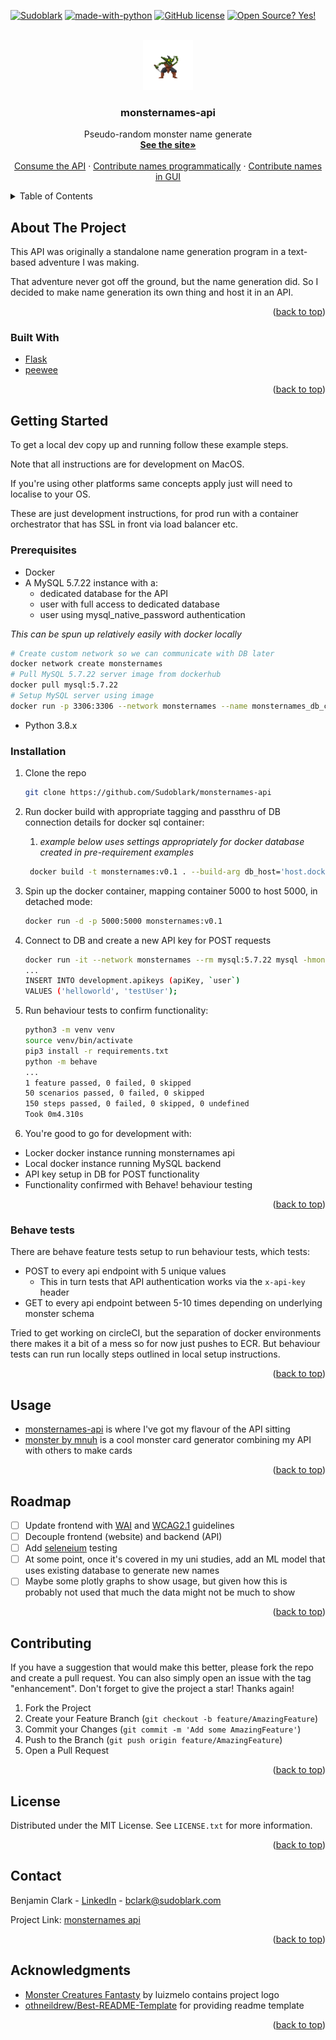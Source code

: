<div id="top"></div>



<!-- PROJECT SHIELDS -->
[![Sudoblark](https://circleci.com/gh/Sudoblark/monsternames-api.svg?style=shield)](https://app.circleci.com/pipelines/github/Sudoblark/monsternames-api)
[![made-with-python](https://img.shields.io/badge/Made%20with-Python-1f425f.svg)](https://www.python.org/)
[![GitHub license](https://img.shields.io/github/license/Naereen/StrapDown.js.svg)](https://github.com/Naereen/StrapDown.js/blob/master/LICENSE)
[![Open Source? Yes!](https://badgen.net/badge/Open%20Source%20%3F/Yes%21/blue?icon=github)](https://github.com/Naereen/badges/)






<!-- PROJECT LOGO -->
<br />
<div align="center">
  <a href="https://github.com/Sudoblark/monsternames-api">
    <img src="images/logo.png" alt="Logo" width="80" height="80">
  </a>

  <h3 align="center">monsternames-api</h3>

  <p align="center">
    Pseudo-random monster name generate
    <br />
    <a href="https://monsternames-api.com/"><strong>See the site»</strong></a>
    <br />
    <br />
    <a href="https://monsternames-api.com/endpoints">Consume the API</a>
    ·
    <a href="https://monsternames-api.com/contributionGuide">Contribute names programmatically</a>
    ·
    <a href="https://monsternames-api.com/addNames">Contribute names in GUI</a>
  </p>
</div>



<!-- TABLE OF CONTENTS -->
<details>
  <summary>Table of Contents</summary>
  <ol>
    <li>
      <a href="#about-the-project">About The Project</a>
      <ul>
        <li><a href="#built-with">Built With</a></li>
      </ul>
    </li>
    <li>
      <a href="#getting-started">Getting Started</a>
      <ul>
        <li><a href="#prerequisites">Prerequisites</a></li>
        <li><a href="#installation">Installation</a></li>
        <li><a href="#behave-tests">Behave tests</a></li>
      </ul>
    </li>
    <li><a href="#usage">Usage</a></li>
    <li><a href="#roadmap">Roadmap</a></li>
    <li><a href="#contributing">Contributing</a></li>
    <li><a href="#license">License</a></li>
    <li><a href="#contact">Contact</a></li>
    <li><a href="#acknowledgments">Acknowledgments</a></li>
  </ol>
</details>



<!-- ABOUT THE PROJECT -->
## About The Project

This API was originally a standalone name generation program in a text-based adventure I was making.

That adventure never got off the ground, but the name generation did. So I decided to make name generation its own thing and host it in an API.

<p align="right">(<a href="#top">back to top</a>)</p>



### Built With

* [Flask](https://flask.palletsprojects.com/en/2.0.x/)
* [peewee](http://docs.peewee-orm.com/en/latest/)

<p align="right">(<a href="#top">back to top</a>)</p>



<!-- GETTING STARTED -->
## Getting Started
To get a local dev copy up and running follow these example steps.

Note that all instructions are for development on MacOS.

If you're using other platforms same concepts apply just will need to localise to your OS.

These are just development instructions, for prod run with a container orchestrator that has SSL in front via load balancer etc.

### Prerequisites

* Docker
* A MySQL 5.7.22 instance with a:
    * dedicated database for the API
    * user with full access to dedicated database
    * user using mysql_native_password authentication

_This can be spun up relatively easily with docker locally_
    
```sh
# Create custom network so we can communicate with DB later
docker network create monsternames
# Pull MySQL 5.7.22 server image from dockerhub
docker pull mysql:5.7.22
# Setup MySQL server using image
docker run -p 3306:3306 --network monsternames --name monsternames_db_container -e MYSQL_ROOT_PASSWORD=password -e MYSQL_DATABASE=development -d mysql:5.7.22 mysqld
```
* Python 3.8.x

### Installation

1. Clone the repo
    ```sh
   git clone https://github.com/Sudoblark/monsternames-api
    ```

2. Run docker build with appropriate tagging and passthru of DB connection details for docker sql container:
   1. _example below uses settings appropriately for docker database created in pre-requirement examples_
   ```sh
    docker build -t monsternames:v0.1 . --build-arg db_host='host.docker.internal' --build-arg db_name='development' --build-arg db_user='root' --build-arg db_pwd='password' --build-arg web_host='localhost:5000'
    ```
3. Spin up the docker container, mapping container 5000 to host 5000, in detached mode:

   ```sh
   docker run -d -p 5000:5000 monsternames:v0.1
   ```
   
4. Connect to DB and create a new API key for POST requests

    ```sh
    docker run -it --network monsternames --rm mysql:5.7.22 mysql -hmonsternames_db_container -uroot -ppassword
    ...
    INSERT INTO development.apikeys (apiKey, `user`)
    VALUES ('helloworld', 'testUser');
    ```

5. Run behaviour tests to confirm functionality:

    ```sh
   python3 -m venv venv
   source venv/bin/activate
   pip3 install -r requirements.txt
   python -m behave
   ...
   1 feature passed, 0 failed, 0 skipped
   50 scenarios passed, 0 failed, 0 skipped
   150 steps passed, 0 failed, 0 skipped, 0 undefined
   Took 0m4.310s

   ```

6. You're good to go for development with:

- Locker docker instance running monsternames api
- Local docker instance running MySQL backend
- API key setup in DB for POST functionality
- Functionality confirmed with Behave! behaviour testing

<p align="right">(<a href="#top">back to top</a>)</p>


### Behave tests
There are behave feature tests setup to run behaviour tests, which tests:
* POST to every api endpoint with 5 unique values
  * This in turn tests that API authentication works via the `x-api-key` header
* GET to every api endpoint between 5-10 times depending on underlying monster schema


Tried to get working on circleCI, but the separation of docker environments there makes it a bit of a mess so for now just pushes to ECR. But behaviour tests can run run locally steps outlined in local setup instructions.

<p align="right">(<a href="#top">back to top</a>)</p>

<!-- USAGE EXAMPLES -->
## Usage

* [monsternames-api](https://monsternames-api.com/) is where I've got my flavour of the API sitting
* [monster by mnuh](https://monster.mnuh.org/) is a cool monster card generator combining my API with others to make cards

<p align="right">(<a href="#top">back to top</a>)</p>


<!-- ROADMAP -->
## Roadmap

- [ ] Update frontend with [WAI](https://www.w3.org/WAI/) and [WCAG2.1](https://www.w3.org/TR/WCAG21/) guidelines
- [ ] Decouple frontend (website) and backend (API)
- [ ] Add [seleneium](https://www.selenium.dev/) testing
- [ ] At some point, once it's covered in my uni studies, add an ML model that uses existing database to generate new names
- [ ] Maybe some plotly graphs to show usage, but given how this is probably not used that much the data might not be much to show

<p align="right">(<a href="#top">back to top</a>)</p>



<!-- CONTRIBUTING -->
## Contributing

If you have a suggestion that would make this better, please fork the repo and create a pull request. You can also simply open an issue with the tag "enhancement".
Don't forget to give the project a star! Thanks again!

1. Fork the Project
2. Create your Feature Branch (`git checkout -b feature/AmazingFeature`)
3. Commit your Changes (`git commit -m 'Add some AmazingFeature'`)
4. Push to the Branch (`git push origin feature/AmazingFeature`)
5. Open a Pull Request

<p align="right">(<a href="#top">back to top</a>)</p>



<!-- LICENSE -->
## License

Distributed under the MIT License. See `LICENSE.txt` for more information.

<p align="right">(<a href="#top">back to top</a>)</p>



<!-- CONTACT -->
## Contact

Benjamin Clark - [LinkedIn](https://www.linkedin.com/in/benni/) - bclark@sudoblark.com

Project Link: [monsternames api](https://github.com/Sudoblark/monsternames-api)

<p align="right">(<a href="#top">back to top</a>)</p>



<!-- ACKNOWLEDGMENTS -->
## Acknowledgments

* [Monster Creatures Fantasty](https://luizmelo.itch.io/monsters-creatures-fantasy) by luizmelo contains project logo
* [othneildrew/Best-README-Template](https://github.com/othneildrew/Best-README-Template) for providing readme template

<p align="right">(<a href="#top">back to top</a>)</p>
